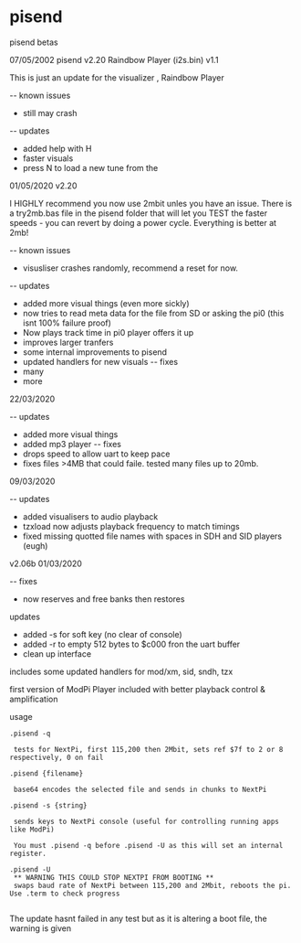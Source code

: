 # pisend
pisend betas

07/05/2002 pisend v2.20    Raindbow Player (i2s.bin) v1.1 

This is just an update for the visualizer , Raindbow Player 


-- known issues 
  - still may crash 
  
-- updates
  - added help with H 
  - faster visuals 
  - press N to load a new tune from the 

01/05/2020 v2.20

I HIGHLY recommend you now use 2mbit unles you have an issue. There is a try2mb.bas file in the pisend folder that will let you TEST the faster speeds - you can revert by doing a power cycle. Everything is better at 2mb!

-- known issues 

  - visusliser crashes randomly, recommend a reset for now.

-- updates 
  - added more visual things (even more sickly)
  - now tries to read meta data for the file from SD or asking the pi0
    (this isnt 100% failure proof)
  - Now plays track time in pi0 player offers it up
  - improves larger tranfers
  - some internal improvements to pisend 
  - updated handlers for new visuals 
-- fixes 
  - many 
  - more
  
22/03/2020

-- updates 
  - added more visual things 
  - added mp3 player
-- fixes 
  - drops speed to allow uart to keep pace
  - fixes files >4MB that could faile. tested many files up to 20mb.

09/03/2020

-- updates
  - added visualisers to audio playback
  - tzxload now adjusts playback frequency to match timings 
  - fixed missing quotted file names with spaces in SDH and SID players (eugh)

v2.06b 01/03/2020

-- fixes 
  - now reserves and free banks then restores

updates
  - added -s for soft key (no clear of console)
  - added -r to empty 512 bytes to $c000 fron the uart buffer 
  - clean up interface

includes some updated handlers for mod/xm, sid, sndh, tzx 

first version of ModPi Player included with better playback control & amplification 



usage
```
.pisend -q 

 tests for NextPi, first 115,200 then 2Mbit, sets ref $7f to 2 or 8 respectively, 0 on fail
 
.pisend {filename}

 base64 encodes the selected file and sends in chunks to NextPi
 
.pisend -s {string}

 sends keys to NextPi console (useful for controlling running apps like ModPi)
 
 You must .pisend -q before .pisend -U as this will set an internal register.
 
.pisend -U 
 ** WARNING THIS COULD STOP NEXTPI FROM BOOTING **
 swaps baud rate of NextPi between 115,200 and 2Mbit, reboots the pi. Use .term to check progress
 
 ```
 The update hasnt failed in any test but as it is altering a boot file, the warning is given
 
 
 
 
 
